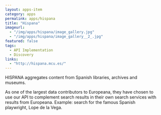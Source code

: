 ```yaml
---
layout: apps-item
category: apps
permalink: apps/hispana
title: "Hispana"
imageurl:
  - "/img/apps/hispana/image_gallery.jpg"
  - "/img/apps/hispana/image_gallery__2_.jpg"
featured: false
tags: 
  - API Implementation
  - Discovery
links:
  - "http://hispana.mcu.es/"
---
```


HISPANA aggregates content from Spanish libraries, archives and museums. 

As one of the largest data contributors to Europeana, they have chosen to use our API to complement search results in their own search services with results from Europeana. Example: search for the famous Spanish playwright, Lope de la Vega.
